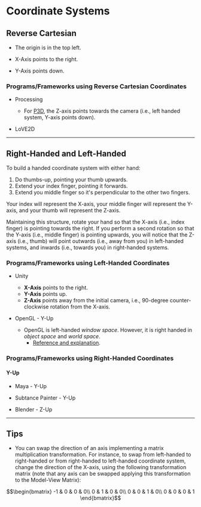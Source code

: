 # Coordinate Systems

## Reverse Cartesian

* The origin is in the top left.

* X-Axis points to the right.

* Y-Axis points down.

### Programs/Frameworks using Reverse Cartesian Coordinates

* Processing

    * For [P3D](https://processing.org/tutorials/p3d), the Z-axis points towards the camera (i.e., left handed system, Y-axis points down).

* LoVE2D


---


## Right-Handed and Left-Handed

To build a handed coordinate system with either hand:

1. Do thumbs-up, pointing your thumb upwards.
2. Extend your index finger, pointing it forwards.
3. Extend you middle finger so it's perpendicular to the other two fingers.

Your index will represent the X-axis, your middle finger will represent the Y-axis, and your thumb will represent the Z-axis.

Maintaining this structure, rotate your hand so that the X-axis (i.e., index finger) is pointing towards the right. If you perform a second rotation so that the Y-axis (i.e., middle finger) is pointing upwards, you will notice that the Z-axis (i.e., thumb) will point outwards (i.e., away from you) in left-handed systems, and inwards (i.e., towards you) in right-handed systems.


### Programs/Frameworks using Left-Handed Coordinates

* Unity
    * **X-Axis** points to the right.
    * **Y-Axis** points up.
    * **Z-Axis** points away from the initial camera, i.e., 90-degree counter-clockwise rotation from the X-axis.

* OpenGL - Y-Up
    * OpenGL is left-handed *window space*. However, it is right handed in *object space* and *world space*.
        * [Reference and explanation](https://stackoverflow.com/questions/4124041/is-opengl-coordinate-system-left-handed-or-right-handed).

### Programs/Frameworks using Right-Handed Coordinates

#### Y-Up

* Maya - Y-Up

* Subtance Painter - Y-Up

* Blender - Z-Up


---

## Tips

* You can swap the direction of an axis implementing a matrix multiplication transformation. For instance, to swap from left-handed to right-handed or from right-handed to left-handed coordinate system, change the direction of the X-axis, using the following transformation matrix (note that any axis can be swapped applying this transformation to the Model-View Matrix):

$$\begin{bmatrix}
-1 & 0 & 0 & 0\\
0 & 1 & 0 & 0\\
0 & 0 & 1 & 0\\
0 & 0 & 0 & 1
\end{bmatrix}$$

